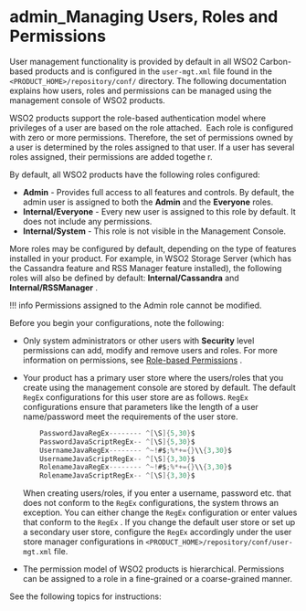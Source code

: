 # admin\_Managing Users, Roles and Permissions

User management functionality is provided by default in all WSO2 Carbon-based products and is configured in the `user-mgt.xml` file found in the `<PRODUCT_HOME>/repository/conf/` directory. The following documentation explains how users, roles and permissions can be managed using the management console of WSO2 products.

WSO2 products support the role-based authentication model where privileges of a user are based on the role attached.  Each role is configured with zero or more permissions. Therefore, the set of permissions owned by a user is determined by the roles assigned to that user. If a user has several roles assigned, their permissions are added togethe r.

By default, all WSO2 products have the following roles configured:

-   **Admin** - Provides full access to all features and controls. By default, the admin user is assigned to both the **Admin** and the **Everyone** roles.
-   **Internal/Everyone** - Every new user is assigned to this role by default. It does not include any permissions.
-   **Internal/System** - This role is not visible in the Management Console.

More roles may be configured by default, depending on the type of features installed in your product. For example, in WSO2 Storage Server (which has the Cassandra feature and RSS Manager feature installed), the following roles will also be defined by default: **Internal/Cassandra** and **Internal/RSSManager** .

!!! info
Permissions assigned to the Admin role cannot be modified.


Before you begin your configurations, note the following:

-   Only system administrators or other users with **Security** level permissions can add, modify and remove users and roles. For more information on permissions, see [Role-based Permissions](https://docs.wso2.com/display/ADMIN44x/Role-based+Permissions) .
-   Your product has a primary user store where the users/roles that you create using the management console are stored by default. The default `RegEx` configurations for this user store are as follows. `RegEx` configurations ensure that parameters like the length of a user name/password meet the requirements of the user store.

    ``` java
        PasswordJavaRegEx-------- ^[\S]{5,30}$
        PasswordJavaScriptRegEx-- ^[\S]{5,30}$
        UsernameJavaRegEx-------- ^~!#$;%*+={}\\{3,30}$
        UsernameJavaScriptRegEx-- ^[\S]{3,30}$
        RolenameJavaRegEx-------- ^~!#$;%*+={}\\{3,30}$
        RolenameJavaScriptRegEx-- ^[\S]{3,30}$
    ```

    When creating users/roles, if you enter a username, password etc. that does not conform to the `RegEx` configurations, the system throws an exception. You can either change the `RegEx` configuration or enter values that conform to the `RegEx` . If you change the default user store or set up a secondary user store, configure the `RegEx` accordingly under the user store manager configurations in `<PRODUCT_HOME>/repository/conf/user-mgt.xml` file.

-   The permission model of WSO2 products is hierarchical. Permissions can be assigned to a role in a fine-grained or a coarse-grained manner.

See the following topics for instructions:


